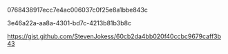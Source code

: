 

<!--
 * @version:
 * @Author:  StevenJokess https://github.com/StevenJokess
 * @Date: 2020-09-16 22:42:37
 * @LastEditors:  StevenJokess https://github.com/StevenJokess
 * @LastEditTime: 2020-09-16 22:51:13
 * @Description:
 * @TODO::
 * @Reference:
-->
0768438917ecc7e4ac006037c0f25e8a1bbe843c

3e46a22a-aa8a-4301-bd7c-4213b81b3b8c

https://gist.github.com/StevenJokess/60cb2da4bb020f40ccbc9679caff3b43
